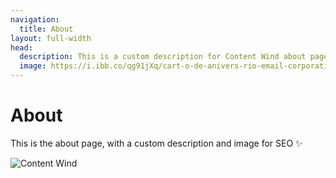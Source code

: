 ```yaml
---
navigation:
  title: About
layout: full-width
head:
  description: This is a custom description for Content Wind about page.
  image: https://i.ibb.co/qg91jXq/cart-o-de-anivers-rio-email-corporativo-funcion-rio.png
---
```


# About

This is the about page, with a custom description and image for SEO ✨

![Content Wind](https://i.ibb.co/qg91jXq/cart-o-de-anivers-rio-email-corporativo-funcion-rio.png)
